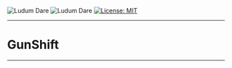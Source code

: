 ![Ludum Dare](https://img.shields.io/badge/LudumDare-58-f79122?labelColor=ee5533&link=https%3A%2F%2Fldjam.com%2Fevents%2Fludum-dare%2F56)
![Ludum Dare](https://img.shields.io/badge/LudumDare58-Compo-f79122?labelColor=ee5533&link=https%3A%2F%2Fldjam.com%2Fevents%2Fludum-dare%2F56)
[![License: MIT](https://img.shields.io/badge/License-MIT-green.svg)](https://opensource.org/licenses/MIT)
___
# GunShift
___